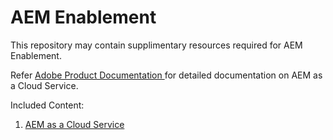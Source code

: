 # AEM Enablement

This repository may contain supplimentary resources required for AEM Enablement. 

Refer [Adobe Product Documentation ](https://docs.adobe.com/content/help/en/experience-cloud/user-guides/home.html) for detailed documentation on AEM as a Cloud Service.

Included Content:
1. [ AEM as a Cloud Service ](https://github.com/adobe/aem-enablement/tree/master/AEMAsACloudService)
